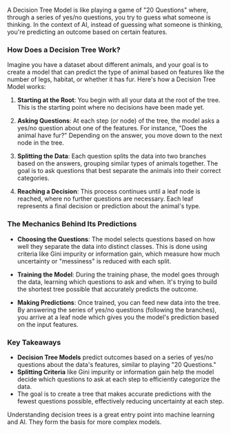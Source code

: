 A Decision Tree Model is like playing a game of "20 Questions" where, through a series of yes/no questions, you try to guess what someone is thinking. In the context of AI, instead of guessing what someone is thinking, you're predicting an outcome based on certain features.

### How Does a Decision Tree Work?

Imagine you have a dataset about different animals, and your goal is to create a model that can predict the type of animal based on features like the number of legs, habitat, or whether it has fur. Here's how a Decision Tree Model works:

1. **Starting at the Root**: You begin with all your data at the root of the tree. This is the starting point where no decisions have been made yet.

2. **Asking Questions**: At each step (or node) of the tree, the model asks a yes/no question about one of the features. For instance, "Does the animal have fur?" Depending on the answer, you move down to the next node in the tree.

3. **Splitting the Data**: Each question splits the data into two branches based on the answers, grouping similar types of animals together. The goal is to ask questions that best separate the animals into their correct categories.

4. **Reaching a Decision**: This process continues until a leaf node is reached, where no further questions are necessary. Each leaf represents a final decision or prediction about the animal's type.

### The Mechanics Behind Its Predictions

- **Choosing the Questions**: The model selects questions based on how well they separate the data into distinct classes. This is done using criteria like Gini impurity or information gain, which measure how much uncertainty or "messiness" is reduced with each split.

- **Training the Model**: During the training phase, the model goes through the data, learning which questions to ask and when. It's trying to build the shortest tree possible that accurately predicts the outcome.

- **Making Predictions**: Once trained, you can feed new data into the tree. By answering the series of yes/no questions (following the branches), you arrive at a leaf node which gives you the model's prediction based on the input features.

### Key Takeaways

- **Decision Tree Models** predict outcomes based on a series of yes/no questions about the data's features, similar to playing "20 Questions."
- **Splitting Criteria** like Gini impurity or information gain help the model decide which questions to ask at each step to efficiently categorize the data.
- The goal is to create a tree that makes accurate predictions with the fewest questions possible, effectively reducing uncertainty at each step.

Understanding decision trees is a great entry point into machine learning and AI. They form the basis for more complex models.
